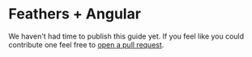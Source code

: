 # Feathers + Angular

We haven't had time to publish this guide yet. If you feel like you could contribute one feel free to [open a pull request](https://github.com/feathersjs/feathers-docs/edit/master/frameworks/angular.md).
